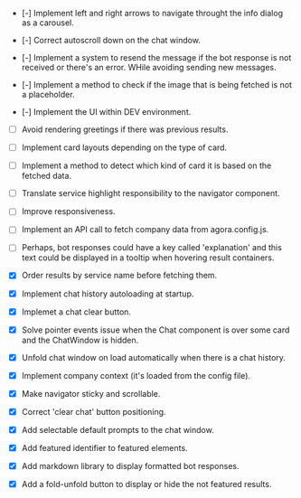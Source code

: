 - [-] Implement left and right arrows to navigate throught the info dialog as a carousel.

- [-] Correct autoscroll down on the chat window.
- [-] Implement a system to resend the message if the bot response is not received or there's an error. WHile avoiding sending new messages.
- [-] Implement a method to check if the image that is being fetched is not a placeholder.
- [-] Implement the UI within DEV environment.

- [ ] Avoid rendering greetings if there was previous results.
- [ ] Implement card layouts depending on the type of card.
- [ ] Implement a method to detect which kind of card it is based on the fetched data.
- [ ] Translate service highlight responsibility to the navigator component.
- [ ] Improve responsiveness.
- [ ] Implement an API call to fetch company data from agora.config.js.
- [ ] Perhaps, bot responses could have a key called 'explanation' and this text could be displayed in a tooltip when hovering result containers.

- [x] Order results by service name before fetching them.
- [x] Implement chat history autoloading at startup.
- [x] Implemet a chat clear button.
- [x] Solve pointer events issue when the Chat component is over some card and the ChatWindow is hidden. 
- [x] Unfold chat window on load automatically when there is a chat history.
- [x] Implement company context (it's loaded from the config file).
- [x] Make navigator sticky and scrollable.
- [x] Correct 'clear chat' button positioning.
- [x] Add selectable default prompts to the chat window.
- [x] Add featured identifier to featured elements.
- [X] Add markdown library to display formatted bot responses.
- [x] Add a fold-unfold button to display or hide the not featured results.